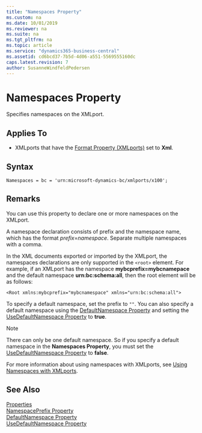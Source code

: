 ```yaml
---
title: "Namespaces Property"
ms.custom: na
ms.date: 10/01/2019
ms.reviewer: na
ms.suite: na
ms.tgt_pltfrm: na
ms.topic: article
ms.service: "dynamics365-business-central"
ms.assetid: cd6bcd37-7b5d-4d06-a551-5569555160dc
caps.latest.revision: 7
author: SusanneWindfeldPedersen
---
```


 

# Namespaces Property
Specifies namespaces on the XMLport.  
  
## Applies To  
  
-   XMLports that have the [Format Property (XMLports)](devenv-format-xmlports-property.md) set to **Xml**.  
 
## Syntax
```
Namespaces = bc = 'urn:microsoft-dynamics-bc/xmlports/x100';
```

## Remarks  
 You can use this property to declare one or more namespaces on the XMLport.  
  
 A namespace declaration consists of prefix and the namespace name, which has the format *prefix*=*namespace*. Separate multiple namespaces with a comma.  
  
 In the XML documents exported or imported by the XMLport, the namespaces declarations are only supported in the `<root>` element. For example, if an XMLport has the namespace **mybcprefix=mybcnamepace** and the default namespace **urn:bc:schema:all**, then the root element will be as follows:  
  
 `<Root xmlns:mybcprefix="mybcnamespace" xmlns="urn:bc:schema:all">`  
  
To specify a default namespace, set the prefix to `""`. You can also specify a default namespace using the [DefaultNamespace Property](devenv-defaultnamespace-property.md) and setting the [UseDefaultNamespace Property](devenv-usedefaultnamespace-property.md) to **true**. 

> [!NOTE]
> There can only be one default namespace. So if you specify a default namespace in the **Namespaces Property**, you must set the [UseDefaultNamespace Property](devenv-usedefaultnamespace-property.md) to **false**.  

 For more information about using namespaces with XMLports, see  [Using Namespaces with XMLports](../devenv-using-namespaces-with-xmlports.md).  

## See Also
 [Properties](devenv-properties.md)  
[NamespacePrefix Property](devenv-namespaceprefix-property.md)  
[DefaultNamespace Property](devenv-defaultnamespace-property.md)  
[UseDefaultNamespace Property](devenv-usedefaultnamespace-property.md)